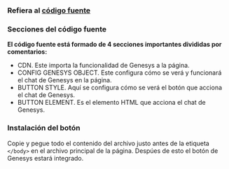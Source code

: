 ### Refiera al [código fuente](https://raw.githubusercontent.com/ECampuzanoCTC/Petco-chat/master/INSTALL.html "código fuente")
### Secciones del código fuente
**El código fuente está formado de 4 secciones importantes divididas por comentarios:**
- CDN. Este importa la funcionalidad de Genesys a la página.
- CONFIG GENESYS OBJECT. Este configura cómo se verá y funcionará el chat de Genesys en la página.
- BUTTON STYLE. Aquí se configura cómo se verá el botón que acciona el chat de Genesys.
- BUTTON ELEMENT. Es el elemento HTML que acciona el chat de Genesys.

### Instalación del botón
Copie y pegue todo el contenido del archivo justo antes de la etiqueta `</body>` en el archivo principal de la página.
Despúes de esto el botón de Genesys estará integrado.
